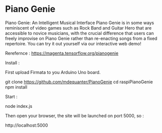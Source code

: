 Piano Genie
==============

Piano Genie: An Intelligent Musical Interface
Piano Genie is in some ways reminiscent of video games such as Rock Band and Guitar Hero that are accessible to novice musicians, with the crucial difference that users can freely improvise on Piano Genie rather than re-enacting songs from a fixed repertoire. You can try it out yourself via our interactive web demo!

Rerefernce :  https://magenta.tensorflow.org/pianogenie

Install :


First upload Firmata to you Arduino Uno board.


git clone https://github.com/mdequanter/PianoGenie
cd raspiPianoGenie
npm install

Start :

node index.js

Then open your browser, the site will be launched on port 5000, so :

http://localhost:5000




